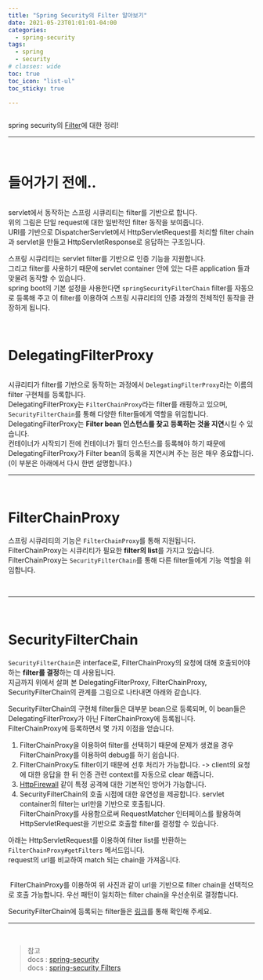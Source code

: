 ```yaml
---
title: "Spring Security의 Filter 알아보기"
date: 2021-05-23T01:01:01-04:00
categories:
  - spring-security
tags:
  - spring
  - security
# classes: wide
toc: true
toc_icon: "list-ul"
toc_sticky: true

---
```



<img src="{{ '/assets/images/spring/spring-logo.png'}}" alt="" class="align-center">

spring security의 [Filter](https://docs.spring.io/spring-security/site/docs/current/reference/html5/#servlet-architecture)에 대한 정리!



---

<br>

# 들어가기 전에..

<img src="{{'/assets/images/spring/security/filterchain.png'}}" alt="" class="align-center">

servlet에서 동작하는 스프링 시큐리티는 filter를 기반으로 합니다.  
위의 그림은 단일 request에 대한 일반적인 filter 동작을 보여줍니다.  
URI를 기반으로 DispatcherServlet에서 HttpServletRequest를 처리할 filter chain과 servlet을 만들고 HttpServletResponse로 응답하는 구조입니다.

스프링 시큐리티는 servlet filter를 기반으로 인증 기능을 지원합니다.  
그리고 filter를 사용하기 때문에 servlet container 안에 있는 다른 application 들과 맞물려 동작할 수 있습니다.  
spring boot의 기본 설정을 사용한다면 `springSecurityFilterChain` filter를 자동으로 등록해 주고 이 filter를 이용하여 스프링 시큐리티의 인증 과정의 전체적인 동작을 관장하게 됩니다. 

<br>

# DelegatingFilterProxy

<img src="{{'/assets/images/spring/security/filterchainproxy.png'}}" alt="" class="align-center">

시큐리티가 filter를 기반으로 동작하는 과정에서 `DelegatingFilterProxy`라는 이름의 filter 구현체를 등록합니다.  
DelegatingFilterProxy는 `FilterChainProxy`라는 filter를 래핑하고 있으며, `SecurityFilterChain`를 통해 다양한 filter들에게 역할을 위임합니다.  
DelegatingFilterProxy는 **Filter bean 인스턴스를 찾고 등록하는 것을 지연**시킬 수 있습니다.  
컨테이너가 시작되기 전에 컨테이너가 필터 인스턴스를 등록해야 하기 때문에 DelegatingFilterProxy가 Filter bean의 등록을 지연시켜 주는 점은 매우 중요합니다. (이 부분은 아래에서 다시 한번 설명합니다.)
<img src="{{'/assets/images/spring/security/delegatingfilterproxy_capture.png'}}" alt="" class="align-center">

---
<br>

# FilterChainProxy

스프링 시큐리티의 기능은 `FilterChainProxy`를 통해 지원됩니다.  
FilterChainProxy는 시큐리티가 필요한 **filter의 list**를 가지고 있습니다.  
FilterChainProxy는 `SecurityFilterChain`를 통해 다른 filter들에게 기능 역할을 위임합니다.  

<img src="{{'/assets/images/spring/security/filterChainProxy_capture.png'}}" alt="" class="align-center">


<img src="{{'/assets/images/spring/security/securityfilterchain_capture.png'}}" alt="" class="align-center">

---
<br>

# SecurityFilterChain

`SecurityFilterChain`은 interface로, FilterChainProxy의 요청에 대해 호출되어야 하는 **filter를 결정**하는 데 사용됩니다.  
지금까지 위에서 살펴 본 DelegatingFilterProxy, FilterChainProxy, SecurityFilterChain의 관계를 그림으로 나타내면 아래와 같습니다.  
<img src="{{'/assets/images/spring/security/securityfilterchain.png'}}" alt="" class="align-center">

SecurityFilterChain의 구현체 filter들은 대부분 bean으로 등록되며, 이 bean들은 DelegatingFilterProxy가 아닌 FilterChainProxy에 등록됩니다.  
FilterChainProxy에 등록하면서 몇 가지 이점을 얻습니다.  
1. FilterChainProxy을 이용하여 filter를 선택하기 때문에 문제가 생겼을 경우 FilterChainProxy를 이용하여 debug를 하기 쉽습니다.
2. FilterChainProxy도 filter이기 때문에 선후 처리가 가능합니다. -> client의 요청에 대한 응답을 한 뒤 인증 관련 context를 자동으로 clear 해줍니다. 
3. [HttpFirewall](https://docs.spring.io/spring-security/site/docs/current/reference/html5/#servlet-httpfirewall) 같이 특정 공격에 대한 기본적인 방어가 가능합니다.
4. SecurityFilterChain의 호출 시점에 대한 유연성을 제공합니다. servlet container의 filter는 url만을 기반으로 호출됩니다.  
FilterChainProxy를 사용함으로써 RequestMatcher 인터페이스를 활용하여 HttpServletRequest을 기반으로 호출할 filter를 결정할 수 있습니다.

아래는 HttpServletRequest를 이용하여 filter list를 반환하는 `FilterChainProxy#getFilters` 메서드입니다.  
request의 url를 비교하여 match 되는 chain을 가져옵니다.
<img src="{{'/assets/images/spring/security/filterchainproxy-getfilters-debug.png'}}" alt="" class="align-center">

<br>

<img src="{{'/assets/images/spring/security/multi-securityfilterchain.png'}}" alt="" class="align-center">
FilterChainProxy를 이용하여 위 사진과 같이 url을 기반으로 filter chain을 선택적으로 호출 가능합니다.  
우선 패턴이 일치하는 filter chain을 우선순위로 결정합니다.  

SecurityFilterChain에 등록되는 filter들은 [링크](https://docs.spring.io/spring-security/site/docs/current/reference/html5/#servlet-security-filters)를 통해 확인해 주세요.


---
<br>

> 참고  
> docs : [spring-security](https://docs.spring.io/spring-security/site/docs/current/reference/html5/#servlet-authentication)  
> docs : [spring-security Filters](https://docs.spring.io/spring-security/site/docs/current/reference/html5/#servlet-filters-review)  
